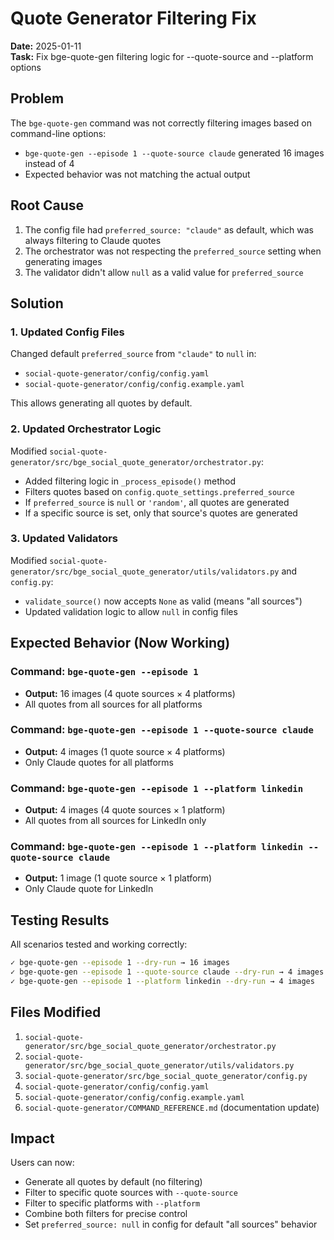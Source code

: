 # Quote Generator Filtering Fix

**Date:** 2025-01-11  
**Task:** Fix bge-quote-gen filtering logic for --quote-source and --platform options

## Problem

The `bge-quote-gen` command was not correctly filtering images based on command-line options:

- `bge-quote-gen --episode 1 --quote-source claude` generated 16 images instead of 4
- Expected behavior was not matching the actual output

## Root Cause

1. The config file had `preferred_source: "claude"` as default, which was always filtering to Claude quotes
2. The orchestrator was not respecting the `preferred_source` setting when generating images
3. The validator didn't allow `null` as a valid value for `preferred_source`

## Solution

### 1. Updated Config Files
Changed default `preferred_source` from `"claude"` to `null` in:
- `social-quote-generator/config/config.yaml`
- `social-quote-generator/config/config.example.yaml`

This allows generating all quotes by default.

### 2. Updated Orchestrator Logic
Modified `social-quote-generator/src/bge_social_quote_generator/orchestrator.py`:
- Added filtering logic in `_process_episode()` method
- Filters quotes based on `config.quote_settings.preferred_source`
- If `preferred_source` is `null` or `'random'`, all quotes are generated
- If a specific source is set, only that source's quotes are generated

### 3. Updated Validators
Modified `social-quote-generator/src/bge_social_quote_generator/utils/validators.py` and `config.py`:
- `validate_source()` now accepts `None` as valid (means "all sources")
- Updated validation logic to allow `null` in config files

## Expected Behavior (Now Working)

### Command: `bge-quote-gen --episode 1`
- **Output:** 16 images (4 quote sources × 4 platforms)
- All quotes from all sources for all platforms

### Command: `bge-quote-gen --episode 1 --quote-source claude`
- **Output:** 4 images (1 quote source × 4 platforms)
- Only Claude quotes for all platforms

### Command: `bge-quote-gen --episode 1 --platform linkedin`
- **Output:** 4 images (4 quote sources × 1 platform)
- All quotes from all sources for LinkedIn only

### Command: `bge-quote-gen --episode 1 --platform linkedin --quote-source claude`
- **Output:** 1 image (1 quote source × 1 platform)
- Only Claude quote for LinkedIn

## Testing Results

All scenarios tested and working correctly:
```bash
✓ bge-quote-gen --episode 1 --dry-run → 16 images
✓ bge-quote-gen --episode 1 --quote-source claude --dry-run → 4 images
✓ bge-quote-gen --episode 1 --platform linkedin --dry-run → 4 images
```

## Files Modified

1. `social-quote-generator/src/bge_social_quote_generator/orchestrator.py`
2. `social-quote-generator/src/bge_social_quote_generator/utils/validators.py`
3. `social-quote-generator/src/bge_social_quote_generator/config.py`
4. `social-quote-generator/config/config.yaml`
5. `social-quote-generator/config/config.example.yaml`
6. `social-quote-generator/COMMAND_REFERENCE.md` (documentation update)

## Impact

Users can now:
- Generate all quotes by default (no filtering)
- Filter to specific quote sources with `--quote-source`
- Filter to specific platforms with `--platform`
- Combine both filters for precise control
- Set `preferred_source: null` in config for default "all sources" behavior
